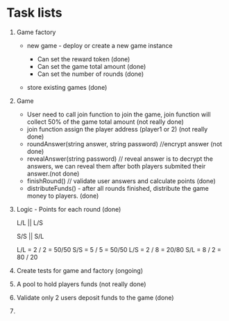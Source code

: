 # Task lists

1. Game factory

   - new game - deploy or create a new game instance

     - Can set the reward token (done)
     - Can set the game total amount (done)
     - Can set the number of rounds (done)

   - store existing games (done)

2. Game

   - User need to call join function to join the game, join function will collect 50% of the game total amount (not really done)
   - join function assign the player address (player1 or 2) (not really done)
   - roundAnswer(string answer, string password) //encrypt answer (not done)
   - revealAnswer(string password) // reveal answer is to decrypt the answers, we can reveal them after both players submited their answer.(not done)
   - finishRound() // validate user answers and calculate points (done)
   - distributeFunds() - after all rounds finished, distribute the game money to players. (done)

3. Logic - Points for each round (done)

   L/L || L/S

   S/S || S/L

   L/L = 2 / 2 = 50/50
   S/S = 5 / 5 = 50/50
   L/S = 2 / 8 = 20/80
   S/L = 8 / 2 = 80 / 20

4. Create tests for game and factory (ongoing)

5. A pool to hold players funds (not really done)
6. Validate only 2 users deposit funds to the game (done)
7.
